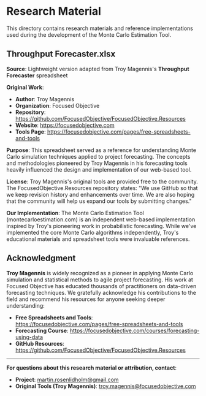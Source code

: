 # Research Material

This directory contains research materials and reference implementations used during the development of the Monte Carlo Estimation Tool.

## Throughput Forecaster.xlsx

**Source**: Lightweight version adapted from Troy Magennis's **Throughput Forecaster** spreadsheet

**Original Work**:
- **Author**: Troy Magennis
- **Organization**: Focused Objective
- **Repository**: https://github.com/FocusedObjective/FocusedObjective.Resources
- **Website**: https://focusedobjective.com
- **Tools Page**: https://focusedobjective.com/pages/free-spreadsheets-and-tools

**Purpose**: This spreadsheet served as a reference for understanding Monte Carlo simulation techniques applied to project forecasting. The concepts and methodologies pioneered by Troy Magennis in his forecasting tools heavily influenced the design and implementation of our web-based tool.

**License**: Troy Magennis's original tools are provided free to the community. The FocusedObjective.Resources repository states: "We use GitHub so that we keep revision history and enhancements over time. We are also hoping that the community will help us expand our tools by submitting changes."

**Our Implementation**: The Monte Carlo Estimation Tool (montecarloestimation.com) is an independent web-based implementation inspired by Troy's pioneering work in probabilistic forecasting. While we've implemented the core Monte Carlo algorithms independently, Troy's educational materials and spreadsheet tools were invaluable references.

## Acknowledgment

**Troy Magennis** is widely recognized as a pioneer in applying Monte Carlo simulation and statistical methods to agile project forecasting. His work at Focused Objective has educated thousands of practitioners on data-driven forecasting techniques. We gratefully acknowledge his contributions to the field and recommend his resources for anyone seeking deeper understanding:

- **Free Spreadsheets and Tools**: https://focusedobjective.com/pages/free-spreadsheets-and-tools
- **Forecasting Course**: https://focusedobjective.com/courses/forecasting-using-data
- **GitHub Resources**: https://github.com/FocusedObjective/FocusedObjective.Resources

---

**For questions about this research material or attribution, contact**:
- **Project**: martin.rosenlidholm@gmail.com
- **Original Tools (Troy Magennis)**: troy.magennis@focusedobjective.com
